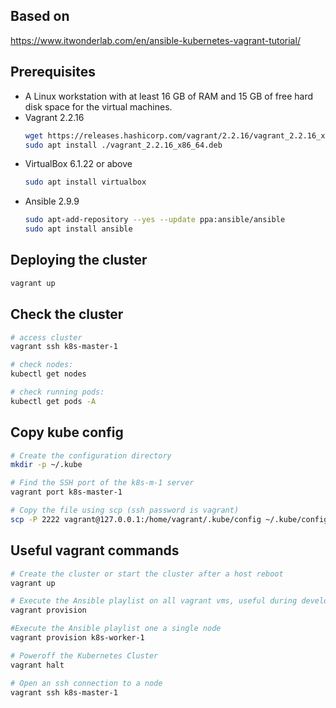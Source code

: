 ## Based on
https://www.itwonderlab.com/en/ansible-kubernetes-vagrant-tutorial/

## Prerequisites
- A Linux workstation with at least 16 GB of RAM and 15 GB of free hard disk space for the virtual machines.
- Vagrant 2.2.16
    ```bash
    wget https://releases.hashicorp.com/vagrant/2.2.16/vagrant_2.2.16_x86_64.deb
    sudo apt install ./vagrant_2.2.16_x86_64.deb
    ```
- VirtualBox 6.1.22 or above
    ```bash
    sudo apt install virtualbox
    ```
- Ansible 2.9.9
    ```bash
    sudo apt-add-repository --yes --update ppa:ansible/ansible
    sudo apt install ansible
    ```

## Deploying the cluster

```bash
vagrant up
```

## Check the cluster

```bash
# access cluster
vagrant ssh k8s-master-1

# check nodes:
kubectl get nodes

# check running pods:
kubectl get pods -A
```

## Copy kube config

```bash
# Create the configuration directory
mkdir -p ~/.kube

# Find the SSH port of the k8s-m-1 server
vagrant port k8s-master-1

# Copy the file using scp (ssh password is vagrant)
scp -P 2222 vagrant@127.0.0.1:/home/vagrant/.kube/config ~/.kube/config
```

## Useful vagrant commands

```bash
# Create the cluster or start the cluster after a host reboot
vagrant up

# Execute the Ansible playlist on all vagrant vms, useful during development of Ansible playbooks
vagrant provision 

#Execute the Ansible playlist one a single node
vagrant provision k8s-worker-1

# Poweroff the Kubernetes Cluster
vagrant halt

# Open an ssh connection to a node
vagrant ssh k8s-master-1
```
